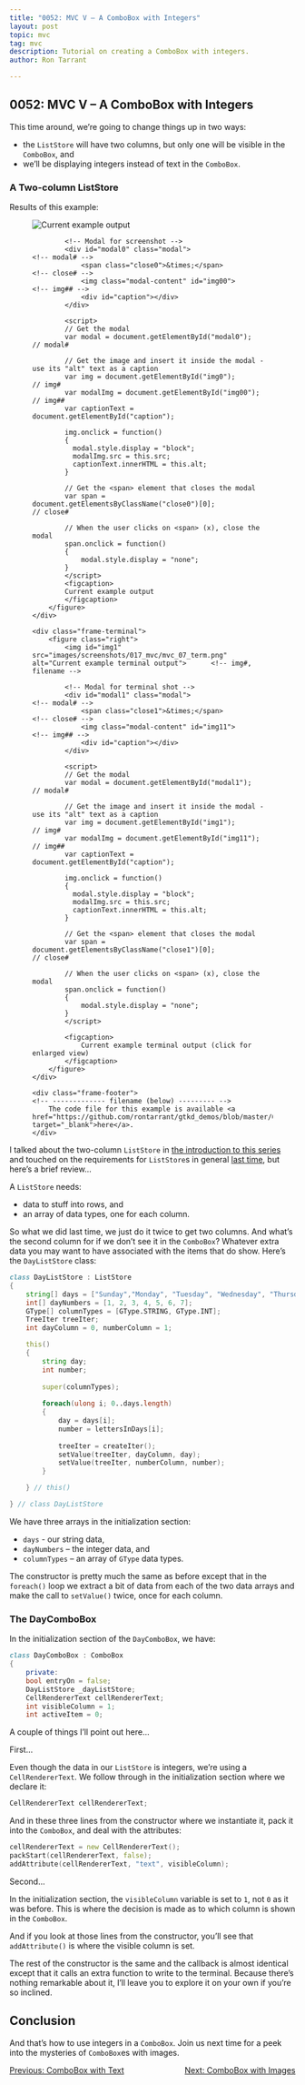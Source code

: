 ```yaml
---
title: "0052: MVC V – A ComboBox with Integers"
layout: post
topic: mvc
tag: mvc
description: Tutorial on creating a ComboBox with integers.
author: Ron Tarrant

---
```


## 0052: MVC V – A ComboBox with Integers

This time around, we’re going to change things up in two ways:

- the `ListStore` will have two columns, but only one will be visible in the `ComboBox`, and
- we’ll be displaying integers instead of text in the `ComboBox`.

### A Two-column ListStore

<div class="screenshot-frame">
	<div class="frame-header">
		Results of this example:
	</div>
	<div class="frame-screenshot">
		<figure>
			<img id="img0" src="images/screenshots/017_mvc/mvc_07.png" alt="Current example output">		<!-- img# -->
			
			<!-- Modal for screenshot -->
			<div id="modal0" class="modal">																	<!-- modal# -->
				<span class="close0">&times;</span>															<!-- close# -->
				<img class="modal-content" id="img00">															<!-- img## -->
				<div id="caption"></div>
			</div>
			
			<script>
			// Get the modal
			var modal = document.getElementById("modal0");														// modal#
			
			// Get the image and insert it inside the modal - use its "alt" text as a caption
			var img = document.getElementById("img0");															// img#
			var modalImg = document.getElementById("img00");													// img##
			var captionText = document.getElementById("caption");

			img.onclick = function()
			{
			  modal.style.display = "block";
			  modalImg.src = this.src;
			  captionText.innerHTML = this.alt;
			}
			
			// Get the <span> element that closes the modal
			var span = document.getElementsByClassName("close0")[0];											// close#
			
			// When the user clicks on <span> (x), close the modal
			span.onclick = function()
			{ 
				modal.style.display = "none";
			}
			</script>
			<figcaption>
			Current example output
			</figcaption>
		</figure>
	</div>

	<div class="frame-terminal">
		<figure class="right">
			<img id="img1" src="images/screenshots/017_mvc/mvc_07_term.png" alt="Current example terminal output">		<!-- img#, filename -->

			<!-- Modal for terminal shot -->
			<div id="modal1" class="modal">																				<!-- modal# -->
				<span class="close1">&times;</span>																		<!-- close# -->
				<img class="modal-content" id="img11">																		<!-- img## -->
				<div id="caption"></div>
			</div>
			
			<script>
			// Get the modal
			var modal = document.getElementById("modal1");																	// modal#
			
			// Get the image and insert it inside the modal - use its "alt" text as a caption
			var img = document.getElementById("img1");																		// img#
			var modalImg = document.getElementById("img11");																// img##
			var captionText = document.getElementById("caption");

			img.onclick = function()
			{
			  modal.style.display = "block";
			  modalImg.src = this.src;
			  captionText.innerHTML = this.alt;
			}
			
			// Get the <span> element that closes the modal
			var span = document.getElementsByClassName("close1")[0];														// close#
			
			// When the user clicks on <span> (x), close the modal
			span.onclick = function()
			{ 
				modal.style.display = "none";
			}
			</script>

			<figcaption>
				Current example terminal output (click for enlarged view)
			</figcaption>
		</figure>
	</div>

	<div class="frame-footer">																								<!-- ------------- filename (below) --------- -->
		The code file for this example is available <a href="https://github.com/rontarrant/gtkd_demos/blob/master/017_mvc/mvc_07_combobox_int_2_column.d" target="_blank">here</a>.
	</div>
</div>

I talked about the two-column `ListStore` in [the introduction to this series]() and touched on the requirements for `ListStore`s in general [last time](), but here’s a brief review...

A `ListStore` needs:

- data to stuff into rows, and
- an array of data types, one for each column.

So what we did last time, we just do it twice to get two columns. And what’s the second column for if we don’t see it in the `ComboBox`? Whatever extra data you may want to have associated with the items that do show. Here’s the `DayListStore` class:

```d
class DayListStore : ListStore
{
	string[] days = ["Sunday","Monday", "Tuesday", "Wednesday", "Thursday", "Friday", "Saturday"];
	int[] dayNumbers = [1, 2, 3, 4, 5, 6, 7];
	GType[] columnTypes = [GType.STRING, GType.INT];
	TreeIter treeIter;
	int dayColumn = 0, numberColumn = 1;

	this()
	{
		string day;
		int number;
		
		super(columnTypes);
		
		foreach(ulong i; 0..days.length)
		{
			day = days[i];
			number = lettersInDays[i];
			
			treeIter = createIter();
			setValue(treeIter, dayColumn, day);
			setValue(treeIter, numberColumn, number);
		}

	} // this()

} // class DayListStore
```

We have three arrays in the initialization section:

- `days` - our string data,
- `dayNumbers` – the integer data, and
- `columnTypes` – an array of `GType` data types.

The constructor is pretty much the same as before except that in the `foreach()` loop we extract a bit of data from each of the two data arrays and make the call to `setValue()` twice, once for each column.

### The DayComboBox

In the initialization section of the `DayComboBox`, we have:

```d
class DayComboBox : ComboBox
{
	private:
	bool entryOn = false;
	DayListStore _dayListStore;
	CellRendererText cellRendererText;
	int visibleColumn = 1;
	int activeItem = 0;
```

A couple of things I’ll point out here...

First...

Even though the data in our `ListStore` is integers, we’re using a `CellRendererText`. We follow through in the initialization section where we declare it:

```d
CellRendererText cellRendererText;
```

And in these three lines from the constructor where we instantiate it, pack it into the `ComboBox`, and deal with the attributes:

```d
cellRendererText = new CellRendererText();
packStart(cellRendererText, false);
addAttribute(cellRendererText, "text", visibleColumn);
```

Second...

In the initialization section, the `visibleColumn` variable is set to `1`, not `0` as it was before. This is where the decision is made as to which column is shown in the `ComboBox`.

And if you look at those lines from the constructor, you’ll see that `addAttribute()` is where the visible column is set.

The rest of the constructor is the same and the callback is almost identical except that it calls an extra function to write to the terminal. Because there’s nothing remarkable about it, I’ll leave you to explore it on your own if you’re so inclined.

## Conclusion

And that’s how to use integers in a `ComboBox`. Join us next time for a peek into the mysteries of `ComboBox`es with images.

<div class="blog-nav">
	<div style="float: left;">
		<a href="/2019/07/09/0051-mvc-iv-combobox-text.html">Previous: ComboBox with Text</a>
	</div>
	<div style="float: right;">
		<a href="/2019/07/16/0053-mvc-vi-image-combobox.html">Next: ComboBox with Images</a>
	</div>
</div>
